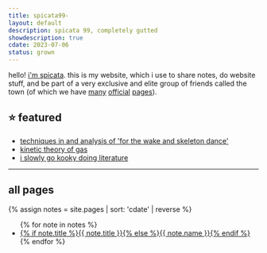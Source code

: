 ```yaml
---
title: spicata99-
layout: default
description: spicata 99, completely gutted
showdescription: true
cdate: 2023-07-06
status: grown
---
```


hello! [i'm spicata](about-me). this is my website, which i use to share notes, do website stuff, and be part of a very exclusive and elite group of friends called the town (of which we have [many](https://the.toomwn.xyz/) [official](https://town.toomwn.xyz/) [pages](https://page.toomwn.xyz/#)).

## ⭐ featured

- [techniques in and analysis of 'for the wake and skeleton dance'](for-the-wake-and-skeleton-dance)
- [kinetic theory of gas](kinetic-theory-of-gas)
- [i slowly go kooky doing literature](smoke-encrypted-whispers)

---

## all pages

{% assign notes = site.pages | sort: 'cdate' | reverse %}
<ul>
{% for note in notes %}
    <li>
        <a href="{{ note.url }}">{% if note.title %}{{ note.title }}{% else %}{{ note.name }}{% endif %}</a>
    </li>
{% endfor %}
</ul>